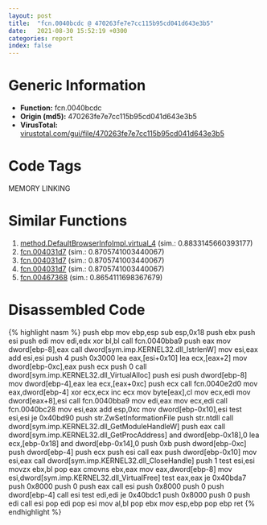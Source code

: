 ```yaml
---
layout: post
title:  "fcn.0040bcdc @ 470263fe7e7cc115b95cd041d643e3b5"
date:   2021-08-30 15:52:19 +0300
categories: report
index: false
---
```


# Generic Information
- **Function:** fcn.0040bcdc
- **Origin (md5):** 470263fe7e7cc115b95cd041d643e3b5
- **VirusTotal:** [virustotal.com/gui/file/470263fe7e7cc115b95cd041d643e3b5][virustotal_ref]

# Code Tags
<span class="tag" id="MEMORY">MEMORY</span>
<span class="tag" id="LINKING">LINKING</span>


# Similar Functions

1. [method.DefaultBrowserInfoImpl.virtual\_4][similar_1_ref] (sim.: 0.8833145660393177)
2. [fcn.004031d7][similar_2_ref] (sim.: 0.8705741003440067)
3. [fcn.004031d7][similar_3_ref] (sim.: 0.8705741003440067)
4. [fcn.004031d7][similar_4_ref] (sim.: 0.8705741003440067)
5. [fcn.00467368][similar_5_ref] (sim.: 0.8654111698367679)


# Disassembled Code

{% highlight nasm %}
push ebp
mov ebp,esp
sub esp,0x18
push ebx
push esi
push edi
mov edi,edx
xor bl,bl
call fcn.0040bba9
push eax
mov dword[ebp-8],eax
call dword[sym.imp.KERNEL32.dll_lstrlenW]
mov esi,eax
add esi,esi
push 4
push 0x3000
lea eax,[esi+0x10]
lea ecx,[eax+2]
mov dword[ebp-0xc],eax
push ecx
push 0
call dword[sym.imp.KERNEL32.dll_VirtualAlloc]
push esi
push dword[ebp-8]
mov dword[ebp-4],eax
lea ecx,[eax+0xc]
push ecx
call fcn.0040e2d0
mov eax,dword[ebp-4]
xor ecx,ecx
inc ecx
mov byte[eax],cl
mov ecx,edi
mov dword[eax+8],esi
call fcn.0040bba9
mov edi,eax
mov ecx,edi
call fcn.0040bc28
mov esi,eax
add esp,0xc
mov dword[ebp-0x10],esi
test esi,esi
je 0x40bd90
push str.ZwSetInformationFile
push str.ntdll
call dword[sym.imp.KERNEL32.dll_GetModuleHandleW]
push eax
call dword[sym.imp.KERNEL32.dll_GetProcAddress]
and dword[ebp-0x18],0
lea ecx,[ebp-0x18]
and dword[ebp-0x14],0
push 0xb
push dword[ebp-0xc]
push dword[ebp-4]
push ecx
push esi
call eax
push dword[ebp-0x10]
mov esi,eax
call dword[sym.imp.KERNEL32.dll_CloseHandle]
push 1
test esi,esi
movzx ebx,bl
pop eax
cmovns ebx,eax
mov eax,dword[ebp-8]
mov esi,dword[sym.imp.KERNEL32.dll_VirtualFree]
test eax,eax
je 0x40bda7
push 0x8000
push 0
push eax
call esi
push 0x8000
push 0
push dword[ebp-4]
call esi
test edi,edi
je 0x40bdc1
push 0x8000
push 0
push edi
call esi
pop edi
pop esi
mov al,bl
pop ebx
mov esp,ebp
pop ebp
ret
{% endhighlight %}


[similar_1_ref]: /report/method.DefaultBrowserInfoImpl.virtual_4@ba5ec83721de3ca10b3c9583f3b2c6a1
[similar_2_ref]: /report/fcn.004031d7@3a783d6a0e3505903843983e413a529e
[similar_3_ref]: /report/fcn.004031d7@d287262b3c4caae6c69c406382125319
[similar_4_ref]: /report/fcn.004031d7@57989f43bf24a9272122210a17558c3d
[similar_5_ref]: /report/fcn.00467368@d96761eb00d2d97e2b6f5ffffed0b46a
[virustotal_ref]: https://www.virustotal.com/gui/file/470263fe7e7cc115b95cd041d643e3b5